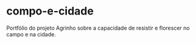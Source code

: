 # compo-e-cidade
Portfólio do projeto Agrinho sobre a capacidade de resistir e florescer no campo e na cidade.
